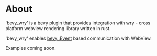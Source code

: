 # About

'bevy_wry' is a [bevy](https://github.com/bevyengine/bevy/) plugin that provides integration with [wry](https://github.com/tauri-apps/wry) - cross platform webview rendering library written in rust.

'bevy_wry' enables [bevy::Event](https://docs.rs/bevy/latest/bevy/ecs/event/trait.Event.html) based communication with WebView.

Examples coming soon.

